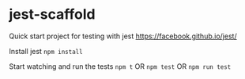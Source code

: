 # jest-scaffold
Quick start project for testing with jest https://facebook.github.io/jest/

Install jest
`npm install`

Start watching and run the tests
`npm t` OR `npm test` OR `npm run test`
